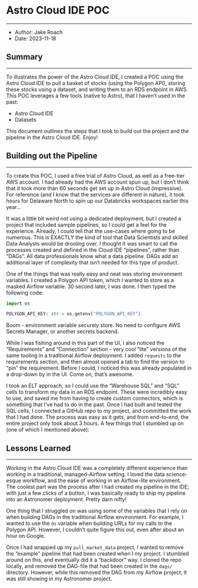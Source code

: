 # Astro Cloud IDE POC

---

- Author: Jake Roach
- Date: 2023-11-18


## Summary

---

To illustrates the power of the Astro Cloud IDE, I created a POC using the Astro Cloud IDE to pull a basket of stocks (using the Polygon API), storing these stocks using a dataset, and writing them to an RDS endpoint in AWS. This POC leverages a few tools (native to Astro), that I haven’t used in the past:

- Astro Cloud IDE
- Datasets

This document outlines the steps that I took to build out the project and the pipeline in the Astro Cloud IDE. Enjoy!

## Building out the Pipeline

---

To create this POC, I used a free trial of Astro Cloud, as well as a free-tier AWS account. I had already had the AWS account spun up, but I don’t think that it took more than 60 seconds get set up in Astro Cloud (impressive). For reference (and I know that the services are different in nature), it took hours for Delaware North to spin up our Databricks workspaces earlier this year…

 It was a little bit weird not using a dedicated deployment, but I created a project that included sample pipelines, so I could get a feel for the experience. Already, I could tell that the use-cases where going to be numerous. This is EXACTLY the kind of tool that Data Scientists and skilled Data Analysts would be drooling over. I thought it was smart to call the processes created and defined in the Cloud IDE “pipelines”, rather than “DAGs”. All data professionals know what a data pipeline. DAGs add an additional layer of complexity that isn’t needed for this type of product.

One of the things that was really easy and neat was storing environment variables. I created a Polygon API token, which I wanted to store as a masked Airflow variable. 30 second later, I was done. I then typed the following code:

```python
import os

POLYGON_API_KEY: str = os.getenv("POLYGON_API_KEY")
```

Boom - environment variable securely store. No need to configure AWS Secrets Manager, or another secrets backend.

While I was fishing around in this part of the UI, I also noticed the “Requirements” and “Connection” section - very cool “lite” versions of the same tooling in a traditional Airflow deployment. I added `requests` to the requirements section, and then almost opened a tab to find the version to “pin” the requirement. Before I could, I noticed this was already populated in a drop-down by in the UI. Come on, that’s awesome.

I took an ELT approach, so I could use the “Warehouse SQL” and “SQL” cells to transform my data in an RDS endpoint. These were incredibly easy to use, and saved me from having to create custom connectors, which is something that I’ve had to do in the past. Once I had built and tested the SQL cells, I connected a GitHub repo to my project, and committed the work that I had done. The process was easy as it gets, and from end-to-end, the entire project only took about 3 hours. A few things that I stumbled up on (one of which I mentioned above):

## Lessons Learned

---

Working in the Astro Cloud IDE was a completely different experience than working in a traditional, managed-Airflow setting. I loved the data science-esque workflow, and the ease of working in an Airflow-lite environment. The coolest part was the process after I had created my pipeline in the IDE; with just a few clicks of a button, I was basically ready to ship my pipeline into an Astronomer deployment. Pretty darn nifty!

One thing that I struggled on was using some of the variables that I rely on when building DAGs in the traditional Airflow environment. For example, I wanted to use the `ds` variable when building URLs for my calls to the Polygon API. However, I couldn’t quite figure this out, even after about an hour on Google.

Once I had wrapped up my `pull_market_data` project, I wanted to remove the “example” pipeline that had been created when I my project. I stumbled around on this, and eventually did it a “backdoor” way. I cloned the repo locally, and removed the DAG-file that had been created in the `dags/` directory. However, while this removed the DAG from my Airflow project, it was still showing in my Astronomer project.